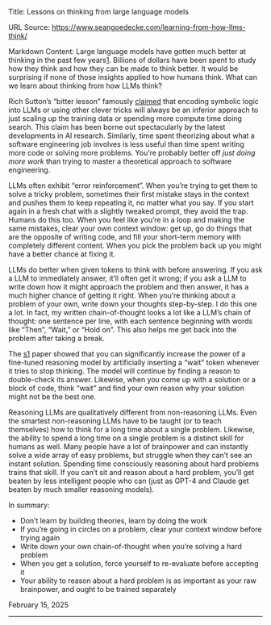 Title: Lessons on thinking from large language models

URL Source: https://www.seangoedecke.com/learning-from-how-llms-think/

Markdown Content:
Large language models have gotten much better at thinking in the past few years[1](https://www.seangoedecke.com/learning-from-how-llms-think/#fn-1). Billions of dollars have been spent to study how they think and how they can be made to think better. It would be surprising if none of those insights applied to how humans think. What can we learn about thinking from how LLMs think?

Rich Sutton’s “bitter lesson” famously [claimed](https://www.cs.utexas.edu/~eunsol/courses/data/bitter_lesson.pdf) that encoding symbolic logic into LLMs or using other clever tricks will always be an inferior approach to just scaling up the training data or spending more compute time doing search. This claim has been borne out spectacularly by the latest developments in AI research. Similarly, time spent theorizing about what a software engineering job involves is less useful than time spent writing more code or solving more problems. You’re probably better off _just doing more work_ than trying to master a theoretical approach to software engineering.

LLMs often exhibit “error reinforcement”. When you’re trying to get them to solve a tricky problem, sometimes their first mistake stays in the context and pushes them to keep repeating it, no matter what you say. If you start again in a fresh chat with a slightly tweaked prompt, they avoid the trap. Humans do this too. When you feel like you’re in a loop and making the same mistakes, clear your own context window: get up, go do things that are the opposite of writing code, and fill your short-term memory with completely different content. When you pick the problem back up you might have a better chance at fixing it.

LLMs do better when given tokens to think with before answering. If you ask a LLM to immediately answer, it’ll often get it wrong; if you ask a LLM to write down how it might approach the problem and then answer, it has a much higher chance of getting it right. When you’re thinking about a problem of your own, write down your thoughts step-by-step. I do this one a lot. In fact, my written chain-of-thought looks a lot like a LLM’s chain of thought: one sentence per line, with each sentence beginning with words like “Then”, “Wait,” or “Hold on”. This also helps me get back into the problem after taking a break.

The [s1](https://arxiv.org/abs/2501.19393) paper showed that you can significantly increase the power of a fine-tuned reasoning model by artificially inserting a “wait” token whenever it tries to stop thinking. The model will continue by finding a reason to double-check its answer. Likewise, when you come up with a solution or a block of code, think “wait” and find your own reason why your solution might not be the best one.

Reasoning LLMs are qualitatively different from non-reasoning LLMs. Even the smartest non-reasoning LLMs have to be taught (or to teach themselves) how to think for a long time about a single problem. Likewise, the ability to spend a long time on a single problem is a distinct skill for humans as well. Many people have a lot of brainpower and can instantly solve a wide array of easy problems, but struggle when they can’t see an instant solution. Spending time consciously reasoning about hard problems trains that skill. If you can’t sit and reason about a hard problem, you’ll get beaten by less intelligent people who can (just as GPT-4 and Claude get beaten by much smaller reasoning models).

In summary:

*   Don’t learn by building theories, learn by doing the work
*   If you’re going in circles on a problem, clear your context window before trying again
*   Write down your own chain-of-thought when you’re solving a hard problem
*   When you get a solution, force yourself to re-evaluate before accepting it
*   Your ability to reason about a hard problem is as important as your raw brainpower, and ought to be trained separately

February 15, 2025

* * *
